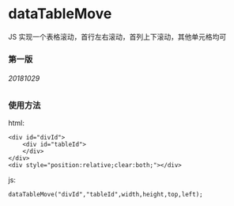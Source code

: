 # dataTableMove
JS 实现一个表格滚动，首行左右滚动，首列上下滚动，其他单元格均可

### 第一版

###### 20181029

### 使用方法

html:

	<div id="divId">	
		<div id="tableId">
		</div>
	</div>
	<div style="position:relative;clear:both;"></div>

js:

	dataTableMove("divId","tableId",width,height,top,left);
